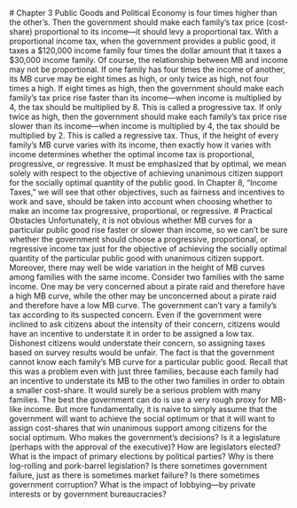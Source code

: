 \# Chapter 3 Public Goods and Political Economy is four times higher than the other’s. Then the government should make each family’s tax price (cost-share) proportional to its income—it should levy a proportional tax. With a proportional income tax, when the government provides a public good, it taxes a $120,000 income family four times the dollar amount that it taxes a $30,000 income family. Of course, the relationship between MB and income may not be proportional. If one family has four times the income of another, its MB curve may be eight times as high, or only twice as high, not four times a high. If eight times as high, then the government should make each family’s tax price rise faster than its income—when income is multiplied by 4, the tax should be multiplied by 8. This is called a progressive tax. If only twice as high, then the government should make each family’s tax price rise slower than its income—when income is multiplied by 4, the tax should be multiplied by 2. This is called a regressive tax. Thus, if the height of every family’s MB curve varies with its income, then exactly how it varies with income determines whether the optimal income tax is proportional, progressive, or regressive. It must be emphasized that by optimal, we mean solely with respect to the objective of achieving unanimous citizen support for the socially optimal quantity of the public good. In Chapter 8, “Income Taxes,” we will see that other objectives, such as fairness and incentives to work and save, should be taken into account when choosing whether to make an income tax progressive, proportional, or regressive. # Practical Obstacles Unfortunately, it is not obvious whether MB curves for a particular public good rise faster or slower than income, so we can’t be sure whether the government should choose a progressive, proportional, or regressive income tax just for the objective of achieving the socially optimal quantity of the particular public good with unanimous citizen support. Moreover, there may well be wide variation in the height of MB curves among families with the same income. Consider two families with the same income. One may be very concerned about a pirate raid and therefore have a high MB curve, while the other may be unconcerned about a pirate raid and therefore have a low MB curve. The government can’t vary a family’s tax according to its suspected concern. Even if the government were inclined to ask citizens about the intensity of their concern, citizens would have an incentive to understate it in order to be assigned a low tax. Dishonest citizens would understate their concern, so assigning taxes based on survey results would be unfair. The fact is that the government cannot know each family’s MB curve for a particular public good. Recall that this was a problem even with just three families, because each family had an incentive to understate its MB to the other two families in order to obtain a smaller cost-share. It would surely be a serious problem with many families. The best the government can do is use a very rough proxy for MB-like income. But more fundamentally, it is naive to simply assume that the government will want to achieve the social optimum or that it will want to assign cost-shares that win unanimous support among citizens for the social optimum. Who makes the government’s decisions? Is it a legislature (perhaps with the approval of the executive)? How are legislators elected? What is the impact of primary elections by political parties? Why is there log-rolling and pork-barrel legislation? Is there sometimes government failure, just as there is sometimes market failure? Is there sometimes government corruption? What is the impact of lobbying—by private interests or by government bureaucracies?